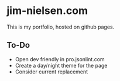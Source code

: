 # jim-nielsen.com

This is my portfolio, hosted on github pages.

## To-Do

- Open dev friendly in pro.jsonlint.com
- Create a day/night theme for the page
- Consider current replacement
